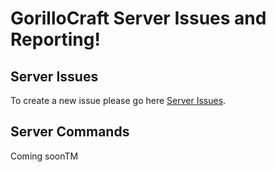 # GorilloCraft Server Issues and Reporting!

## Server Issues
To create a new issue please go here [Server Issues](https://github.com/GorilloCraft/Server/issues).

## Server Commands
Coming soonTM
